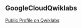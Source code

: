 ## GoogleCloudQwiklabs
[Public Profile on Qwiklabs](https://www.qwiklabs.com/public_profiles/dcb1abea-e6df-4b65-a85e-21bd73300f79)
